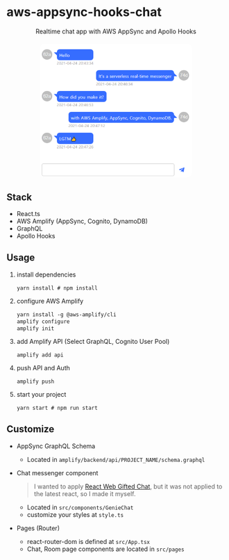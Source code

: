 # aws-appsync-hooks-chat
<p align="center">
    Realtime chat app with AWS AppSync and Apollo Hooks<br />
    <img src=".github/preview.png" width="350" style="margin-top:20px;border-radius:10px">
</p>

## Stack

- React.ts
- AWS Amplify (AppSync, Cognito, DynamoDB)
- GraphQL
- Apollo Hooks

## Usage

1. install dependencies
   ```
   yarn install # npm install
   ```
2. configure AWS Amplify
   ```
   yarn install -g @aws-amplify/cli
   amplify configure
   amplify init
   ```
3. add Amplify API (Select GraphQL, Cognito User Pool)
   ```
   amplify add api
   ```
4. push API and Auth
   ```
   amplify push
   ```
5. start your project
   ```
   yarn start # npm run start
   ```

## Customize
- AppSync GraphQL Schema
  - Located in `amplify/backend/api/PROJECT_NAME/schema.graphql`

- Chat messenger component
  > I wanted to apply [React Web Gifted Chat](https://github.com/johniak/react-web-gifted-chat), but it was not applied to the latest react, so I made it myself.
  - Located in `src/components/GenieChat`
  - customize your styles at `style.ts`

- Pages (Router)
  - react-router-dom is defined at `src/App.tsx`
  - Chat, Room page components are located in `src/pages`